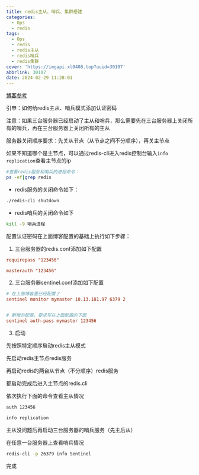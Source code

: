 ```yaml
---
title: redis主从、哨兵、集群搭建
categories:
  - Ops
  - redis
tags:
  - Ops
  - redis
  - redis主从
  - redis哨兵
  - redis集群
cover: 'https://imgapi.xl0408.top?uuid=30107'
abbrlink: 30107
date: 2024-02-29 11:28:01
---
```


[博客参考](https://blog.csdn.net/weixin_47062656/article/details/123187627)

引申：如何给redis主从、哨兵模式添加认证密码

注意：如果三台服务器已经启动了主从和哨兵，那么需要先在三台服务器上关闭所有的哨兵，再在三台服务器上关闭所有的主从

服务器关闭顺序要求：先关从节点（从节点之间不分顺序），再关主节点

如果不知道哪个是主节点，可以通过redis-cli进入redis控制台输入`info replication`查看主节点的ip

```bash
#查看redis服务和哨兵的进程命令：
ps -ef|grep redis
```

* redis服务的关闭命令如下：

```bash
./redis-cli shutdown
```

* redis哨兵的关闭命令如下

```bash
kill -9 哨兵进程
```

配置认证密码在上面博客配置的基础上执行如下步骤：

1. 三台服务器的redis.conf添加如下配置

```conf
requirepass "123456"

masterauth "123456"
```

2. 三台服务器sentinel.conf添加如下配置

```conf
# 在上面博客里已经配置了
sentinel monitor mymaster 10.13.181.97 6379 2


# 新增的配置，要求写在上面配置的下面
sentinel auth-pass mymaster 123456
```

3. 启动

先按照特定顺序启动redis主从模式

先启动redis主节点redis服务

再启动redis的两台从节点（不分顺序）redis服务

都启动完成后进入主节点的redis.cli

依次执行下面的命令查看主从情况

```bash
auth 123456

info replication
```

主从没问题后再启动三台服务器的哨兵服务（先主后从）

在任意一台服务器上查看哨兵情况

```bash
redis-cli -p 26379 info Sentinel
```

完成
